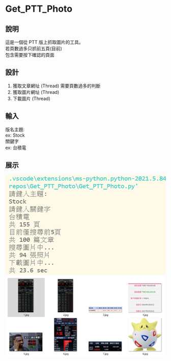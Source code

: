 # Get_PTT_Photo

## 說明
這是一個從 PTT 版上抓取圖片的工具。  
若頁數過多只抓前五頁(目前)  
包含需要按下確認的頁面

## 設計
1. 獲取文章網址 (Thread)  需要頁數過多的判斷
2. 獲取圖片網址 (Thread)
3. 下載圖片 (Thread)

## 輸入
版名主題:    
ex: Stock  
關鍵字   
ex: 台積電  

## 展示
![image](https://github.com/Microfish31/Get_PTT_Photo/blob/main/Photo1.PNG)
![image](https://github.com/Microfish31/Get_PTT_Photo/blob/main/Photo2.PNG)
